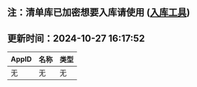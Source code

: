 ## 注：清单库已加密想要入库请使用 ([入库工具](https://github.com/BlankTMing/ManifestAutoUpdate/releases))

## 更新时间：2024-10-27 16:17:52
| AppID | 名称 | 类型  |
| :-------------------- | :----------------------------- | :----------- |
| 无 | 无 | 无 |
